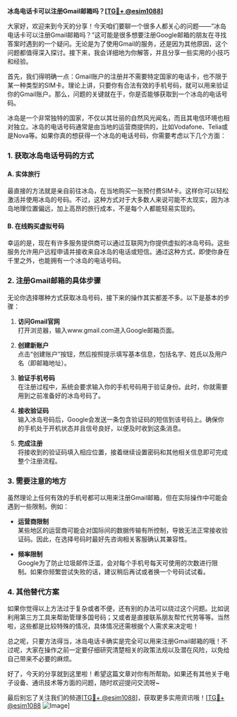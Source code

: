 **冰岛电话卡可以注册Gmail邮箱吗？[[TG💪+ @esim1088](https://t.me/s/esim1088)]**

大家好，欢迎来到今天的分享！今天咱们要聊一个很多人都关心的问题——“冰岛电话卡可以注册Gmail邮箱吗？”这可能是很多想要注册Google邮箱的朋友在寻找答案时遇到的一个疑问。无论是为了使用Gmail的服务，还是因为其他原因，这个问题都值得深入探讨。接下来，我会详细地为你解答，并且分享一些实用的小技巧和经验。

首先，我们得明确一点：Gmail账户的注册并不需要特定国家的电话卡，也不限于某一种类型的SIM卡。理论上讲，只要你有合法有效的手机号码，就可以用来验证你的Gmail账户。那么，问题的关键就在于，你是否能够获取到一个冰岛的电话号码。

冰岛是一个非常独特的国家，不仅以其壮丽的自然风光闻名，而且其电信环境也相对独立。冰岛的电话号码通常是由当地的运营商提供的，比如Vodafone、Telia或是Nova等。如果你真的想获得一个冰岛的电话号码，你需要考虑以下几个方面：

### 1. 获取冰岛电话号码的方式

#### A. 实体旅行
最直接的方法就是亲自前往冰岛，在当地购买一张预付费SIM卡。这样你可以轻松激活并使用冰岛的号码。不过，这种方式对于大多数人来说可能不太现实，因为冰岛地理位置偏远，加上高昂的旅行成本，不是每个人都能轻易实现的。

#### B. 在线购买虚拟号码
幸运的是，现在有许多服务提供商可以通过互联网为你提供虚拟的冰岛号码。这些服务允许用户远程申请并接收来自冰岛的电话或短信。通过这种方式，即使你身在千里之外，也能拥有一个冰岛的电话号码。

### 2. 注册Gmail邮箱的具体步骤

无论你选择哪种方式获取冰岛号码，接下来的操作其实都差不多。以下是基本的步骤：

1. **访问Gmail官网**  
   打开浏览器，输入www.gmail.com进入Google邮箱页面。
   
2. **创建新账户**  
   点击“创建账户”按钮，然后按照提示填写基本信息，包括名字、姓氏以及用户名（即邮箱地址）。

3. **验证手机号码**  
   在注册过程中，系统会要求输入你的手机号码用于验证身份。此时，你就需要用到之前准备好的冰岛号码了。

4. **接收验证码**  
   输入冰岛号码后，Google会发送一条包含验证码的短信到该号码上。确保你的手机处于开机状态并且信号良好，以便及时收到这条消息。

5. **完成注册**  
   将接收到的验证码填入相应位置，接着继续设置密码和其他相关信息即可完成整个注册流程。

### 3. 需要注意的地方

虽然理论上任何有效的手机号都可以用来注册Gmail邮箱，但在实际操作中可能会遇到一些限制。例如：

- **运营商限制**  
  某些地区的运营商可能会对国际间的数据传输有所控制，导致无法正常接收验证码。因此，在选择号码时最好先咨询相关客服确认其兼容性。

- **频率限制**  
  Google为了防止垃圾邮件泛滥，会对每个手机号每天可使用的次数进行限制。如果你频繁尝试失败的话，建议稍后再试或者换一个号码试试看。

### 4. 其他替代方案

如果你觉得以上方法过于复杂或者不便，还有别的办法可以绕过这个问题。比如说利用第三方工具来帮助管理多国号码；又或者是直接联系朋友帮忙代劳等等。当然啦，这些都是比较特殊的情况，具体情况还需根据个人需求来决定啦！

总之呢，只要方法得当，冰岛电话卡确实是完全可以用来注册Gmail邮箱的哦！不过呢，大家在操作之前一定要仔细研究清楚相关的政策法规以及潜在风险，以免给自己带来不必要的麻烦。

好了，今天的分享就到这里啦！希望这篇文章对你有所帮助。如果还有其他关于电子设备、通讯技术等方面的问题，随时欢迎提问交流呀~ 

最后别忘了关注我们的频道[[TG💪+ @esim1088](https://t.me/s/esim1088)]，获取更多实用资讯哦！[[TG💪+ @esim1088](https://t.me/s/esim1088) ![Image](https://i.postimg.cc/4NQfJmqS/Snipaste-2025-05-13-00-14-12.png)]